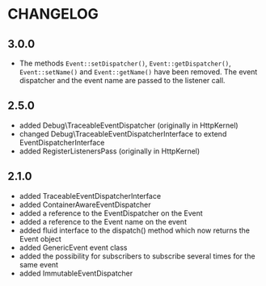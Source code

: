 CHANGELOG
=========

3.0.0
-----

  * The methods `Event::setDispatcher()`, `Event::getDispatcher()`, `Event::setName()`
    and `Event::getName()` have been removed.
    The event dispatcher and the event name are passed to the listener call.

2.5.0
-----

 * added Debug\TraceableEventDispatcher (originally in HttpKernel)
 * changed Debug\TraceableEventDispatcherInterface to extend EventDispatcherInterface
 * added RegisterListenersPass (originally in HttpKernel)

2.1.0
-----

 * added TraceableEventDispatcherInterface
 * added ContainerAwareEventDispatcher
 * added a reference to the EventDispatcher on the Event
 * added a reference to the Event name on the event
 * added fluid interface to the dispatch() method which now returns the Event
   object
 * added GenericEvent event class
 * added the possibility for subscribers to subscribe several times for the
   same event
 * added ImmutableEventDispatcher
